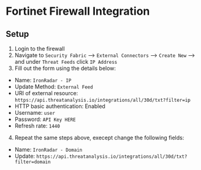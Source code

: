 # Fortinet Firewall Integration

## Setup

1. Login to the firewall
2. Navigate to `Security Fabric` --> `External Connectors` --> `Create New` --> and under `Threat Feeds` click `IP Address`
3. Fill out the form using the details below:
- Name: `IronRadar - IP`
- Update Method: `External Feed`
- URI of external resource: `https://api.threatanalysis.io/integrations/all/30d/txt?filter=ip`
- HTTP basic authentication: Enabled
- Username: `user`
- Password: `API Key HERE`
- Refresh rate: `1440`
4. Repeat the same steps above, execept change the following fields:
- Name: `IronRadar - Domain`
- Update: `https://api.threatanalysis.io/integrations/all/30d/txt?filter=domain`